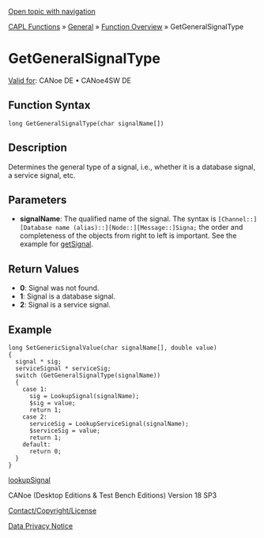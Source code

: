[Open topic with navigation](../../../../CANoeDEFamily.htm#Topics/CAPLFunctions/SignalAccess/CAPLfunctionGetGeneralSignalType.md)

[CAPL Functions](../CAPLfunctions.md) » [General](../Other/CAPLGeneralStartPage.md) » [Function Overview](../Other/CAPLfunctionsGeneralOverview.md) » GetGeneralSignalType

# GetGeneralSignalType

[Valid for](../../Shared/FeatureAvailability.md):  CANoe DE • CANoe4SW DE

## Function Syntax

```plaintext
long GetGeneralSignalType(char signalName[])
```

## Description

Determines the general type of a signal, i.e., whether it is a database signal, a service signal, etc.

## Parameters

- **signalName**: The qualified name of the signal. The syntax is `[Channel::][Database name (alias)::][Node::][Message::]Signa;` the order and completeness of the objects from right to left is important. See the example for [getSignal](../Test/Functions/CAPLfunctionGetSignal.md).

## Return Values

- **0**: Signal was not found.
- **1**: Signal is a database signal.
- **2**: Signal is a service signal.

## Example

```plaintext
long SetGenericSignalValue(char signalName[], double value)
{
  signal * sig;
  serviceSignal * serviceSig;
  switch (GetGeneralSignalType(signalName))
  {
    case 1:
      sig = LookupSignal(signalName);
      $sig = value;
      return 1;
    case 2:
      serviceSig = LookupServiceSignal(signalName);
      $serviceSig = value;
      return 1;
    default:
      return 0;
  }
}
```

[lookupSignal](../Other/Functions/CAPLfunctionlookupSignal.md)

CANoe (Desktop Editions & Test Bench Editions) Version 18 SP3

[Contact/Copyright/License](../../Shared/ContactCopyrightLicense.md)

[Data Privacy Notice](https://www.vector.com/int/en/company/get-info/privacy-policy/)
